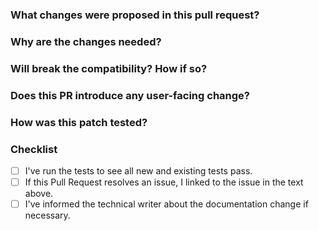 <!--
Thank you for contributing to **OceanBase**! Please read the [CONTRIBUTING](https://github.com/oceanbase/oceanbase/blob/master/CONTRIBUTING.md) document **BEFORE** filing this PR.
-->

### What changes were proposed in this pull request?

<!--
Please clarify what changes you are proposing. The purpose of this section is to outline the changes and how this PR fixes the issue. 
If possible, please consider writing useful notes for better and faster reviews in your PR. See the examples below.
  1. If you refactor some codes with changing classes, showing the class hierarchy will help reviewers.
  2. If you fix some nGQL features, you can provide some references.
  3. If there is design documentation, please add the link.
  4. If there is a discussion in the mailing list, please add the link.
-->


### Why are the changes needed?

<!--
Please clarify why the changes are needed. For instance,
  1. If you propose a new API, clarify the use case for a new API.
  2. If you fix a bug, you can clarify why it is a bug.
-->


### Will break the compatibility? How if so?


<!--
Please label `alert/break' if so, such as
  1. nGQL grammar changes;
  2. RPC protocol can't be compatible with previous, refer to https://diwakergupta.github.io/thrift-missing-guide/#_versioning_compatibility;
  3. Storage format; etc.
-->


### Does this PR introduce any user-facing change?

<!--
If yes, please clarify the previous behavior and the change this PR proposes - provide the console output, description and/or an example to show the behavior difference if possible.
If no, write 'No'.
-->


### How was this patch tested?

<!--
If tests were added, say they were added here. Please make sure to add some test cases that check the changes thoroughly including negative and positive cases if possible.
If it was tested in a way different from regular unit tests, please clarify how you tested step by step, ideally copy and paste-able, so that other reviewers can test and check, and descendants can verify in the future.
If tests were not added, please describe why they were not added and/or why it was difficult to add.
-->

### Checklist
<!--Tick the checkbox(es) below to choose what you have done.-->

- [ ] I've run the tests to see all new and existing tests pass.
- [ ] If this Pull Request resolves an issue, I linked to the issue in the text above.
- [ ] I've informed the technical writer about the documentation change if necessary.
